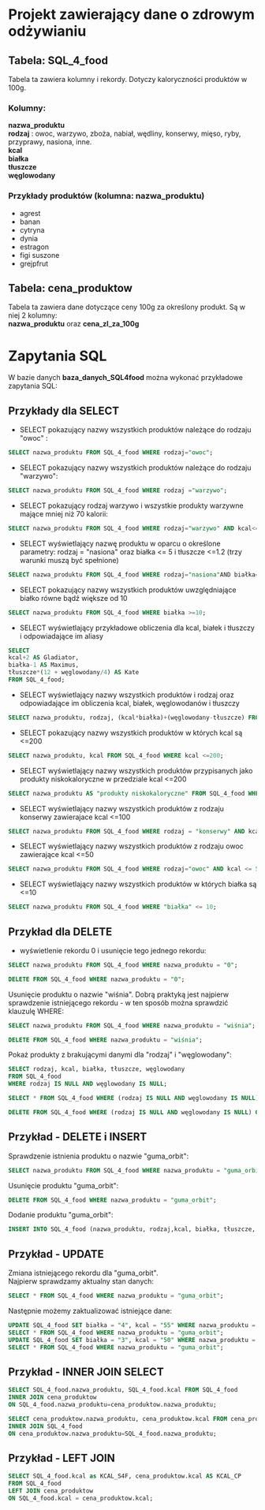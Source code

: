 # Projekt zawierający dane o zdrowym odżywianiu

## Tabela: SQL_4_food

Tabela ta zawiera kolumny i rekordy. Dotyczy kaloryczności produktów w 100g.

### Kolumny:  

**nazwa_produktu**  
**rodzaj**  : owoc, warzywo, zboża, nabiał, wędliny, konserwy, mięso, ryby, przyprawy, nasiona, inne.   
**kcal**  
**białka**  
**tłuszcze**  
**węglowodany**  

### Przykłady produktów (kolumna: nazwa_produktu)   

* agrest
* banan
* cytryna
* dynia
* estragon
* figi suszone
* grejpfrut

## Tabela: cena_produktow

Tabela ta zawiera dane dotyczące ceny 100g za określony produkt. Są w niej 2 kolumny:  
**nazwa_produktu** oraz **cena_zl_za_100g**

# Zapytania SQL

W bazie danych **baza_danych_SQL4food** można wykonać przykładowe zapytania SQL:
	
## Przykłady dla SELECT

* SELECT pokazujący nazwy wszystkich produktów należące do rodzaju "owoc" :  

``` sql
SELECT nazwa_produktu FROM SQL_4_food WHERE rodzaj="owoc";
```
* SELECT pokazujący nazwy wszystkich produktów należące do rodzaju "warzywo":  

``` sql
SELECT nazwa_produktu FROM SQL_4_food WHERE rodzaj ="warzywo";
```

* SELECT pokazujący rodzaj warzywo i wszystkie produkty warzywne mające mniej niż 70 kalorii:  

``` sql
SELECT nazwa_produktu FROM SQL_4_food WHERE rodzaj="warzywo" AND kcal<=70;
```

* SELECT wyświetlający nazwę produktu w oparcu o określone parametry: rodzaj = "nasiona" oraz białka <= 5 i tłuszcze <=1.2 (trzy warunki muszą być spełnione)  

``` sql
SELECT nazwa_produktu FROM SQL_4_food WHERE rodzaj="nasiona"AND białka<=5 AND tłuszcze<=1.2;
```

* SELECT pokazujący nazwy wszystkich produktów uwzględniające białko równe bądź większe od 10  

``` sql
SELECT nazwa_produktu FROM SQL_4_food WHERE białka >=10;
```

* SELECT wyświetlający przykładowe obliczenia dla kcal, białek i tłuszczy i odpowiadające im aliasy  

``` sql
SELECT 
kcal+2 AS Gladiator, 
białka-1 AS Maximus, 
tłuszcze*(12 + węglowodany/4) AS Kate
FROM SQL_4_food;
```

* SELECT wyświetlający nazwy wszystkich produktów i rodzaj oraz odpowiadające im obliczenia kcal, białek, węglowodanów i tłuszczy  

``` sql
SELECT nazwa_produktu, rodzaj, (kcal*białka)+(węglowodany-tłuszcze) FROM SQL_4_food;
```

* SELECT pokazujący nazwy wszystkich produktów w których kcal są <=200  

``` sql
SELECT nazwa_produktu, kcal FROM SQL_4_food WHERE kcal <=200;
```

* SELECT wyświetlający nazwy wszystkich produktów przypisanych jako produkty niskokaloryczne w przedziale kcal <=200  

``` sql
SELECT nazwa_produktu AS "produkty niskokaloryczne" FROM SQL_4_food WHERE kcal <=200;
```

* SELECT wyświetlający nazwy wszystkich produktów z rodzaju konserwy zawierajace kcal <=100  

``` sql
SELECT nazwa_produktu FROM SQL_4_food WHERE rodzaj = "konserwy" AND kcal <=100;
```

* SELECT wyświetlający nazwy wszystkich produktów z rodzaju owoc zawierające kcal <=50  

``` sql
SELECT nazwa_produktu FROM SQL_4_food WHERE rodzaj="owoc" AND kcal <= 50;
```

* SELECT wyświetlający nazwy wszystkich produktów w których białka są <=10 

``` sql
SELECT nazwa_produktu FROM SQL_4_food WHERE "białka" <= 10;
```
## Przykład dla DELETE

* wyświetlenie rekordu 0 i usunięcie tego jednego rekordu:

``` sql
SELECT nazwa_produktu FROM SQL_4_food WHERE nazwa_produktu = "0";
```

``` sql
DELETE FROM SQL_4_food WHERE nazwa_produktu = "0";
```
Usunięcie produktu o nazwie "wiśnia". Dobrą praktyką jest najpierw sprawdzenie istniejącego rekordu - w ten sposób można sprawdzić klauzulę WHERE:

``` sql
SELECT nazwa_produktu FROM SQL_4_food WHERE nazwa_produktu = "wiśnia";
```

``` sql
DELETE FROM SQL_4_food WHERE nazwa_produktu = "wiśnia";
```

Pokaż produkty z brakującymi danymi dla "rodzaj" i "węglowodany":

``` sql
SELECT rodzaj, kcal, białka, tłuszcze, węglowodany
FROM SQL_4_food
WHERE rodzaj IS NULL AND węglowodany IS NULL;
``` 

``` sql
SELECT * FROM SQL_4_food WHERE (rodzaj IS NULL AND węglowodany IS NULL) OR (nazwa_produktu ='0' AND rodzaj='0' AND kcal ='0' AND białka ='0' AND tłuszcze ='0' AND węglowodany ='0');
```

``` sql
DELETE FROM SQL_4_food WHERE (rodzaj IS NULL AND węglowodany IS NULL) OR (nazwa_produktu ='0' AND rodzaj='0' AND kcal ='0' AND białka ='0' AND tłuszcze ='0' AND węglowodany ='0')
``` 

## Przykład - DELETE i INSERT

Sprawdzenie istnienia produktu o nazwie "guma_orbit":

``` sql
SELECT nazwa_produktu FROM SQL_4_food WHERE nazwa_produktu = "guma_orbit";
```

Usunięcie produktu "guma_orbit":

``` sql
DELETE FROM SQL_4_food WHERE nazwa_produktu = "guma_orbit";
```

Dodanie produktu "guma_orbit":

``` sql
INSERT INTO SQL_4_food (nazwa_produktu, rodzaj,kcal, białka, tłuszcze, węglowodany) VALUES ('guma_orbit', 'inne', '50', '3', '2', '10');
```

## Przykład - UPDATE

Zmiana istniejącego rekordu dla "guma_orbit".  
Najpierw sprawdzamy aktualny stan danych:

``` sql
SELECT * FROM SQL_4_food WHERE nazwa_produktu = "guma_orbit";
```

Następnie możemy zaktualizować istniejące dane:

``` sql
UPDATE SQL_4_food SET białka = "4", kcal = "55" WHERE nazwa_produktu = "guma_orbit";
SELECT * FROM SQL_4_food WHERE nazwa_produktu = "guma_orbit";
UPDATE SQL_4_food SET białka = "3", kcal = "50" WHERE nazwa_produktu = "guma_orbit";
SELECT * FROM SQL_4_food WHERE nazwa_produktu = "guma_orbit";
```
## Przykład - INNER JOIN SELECT

``` sql
SELECT SQL_4_food.nazwa_produktu, SQL_4_food.kcal FROM SQL_4_food
INNER JOIN cena_produktow 
ON SQL_4_food.nazwa_produktu=cena_produktow.nazwa_produktu;
```

``` sql
SELECT cena_produktow.nazwa_produktu, cena_produktow.kcal FROM cena_produktow
INNER JOIN SQL_4_food 
ON cena_produktow.nazwa_produktu=SQL_4_food.nazwa_produktu;
```

## Przykład - LEFT JOIN

``` sql
SELECT SQL_4_food.kcal as KCAL_S4F, cena_produktow.kcal AS KCAL_CP
FROM SQL_4_food 
LEFT JOIN cena_produktow
ON SQL_4_food.kcal = cena_produktow.kcal;
```
